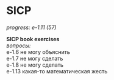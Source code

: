 SICP
====

*progress: e-1.11 (57)*

**SICP book exercises**  
*вопросы:*  
e-1.6 не могу объяснить  
e-1.7 не могу сделать  
e-1.8 не могу сделать  
e-1.13 какая-то математическая жесть  
